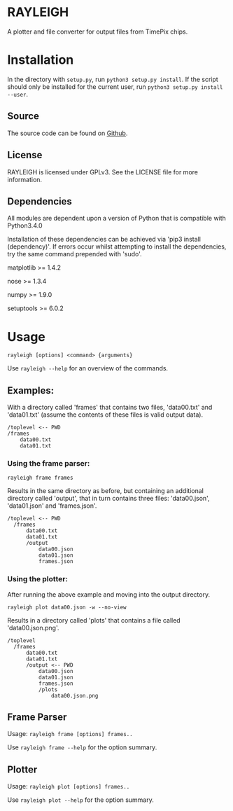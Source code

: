 # RAYLEIGH

A plotter and file converter for output files from TimePix chips.

# Installation

In the directory with `setup.py`, run `python3 setup.py install`. If the
script should only be installed for the current user, run
`python3 setup.py install --user`.



## Source
The source code can be found on
[Github](https://github.com/guiltydolphin/rayleigh).

## License

RAYLEIGH is licensed under GPLv3.
See the LICENSE file for more information.

## Dependencies

All modules are dependent upon a version of Python
that is compatible with Python3.4.0

Installation of these dependencies can be
achieved via 'pip3 install (dependency)'.
If errors occur whilst attempting to install
the dependencies, try the same command prepended
with 'sudo'.

matplotlib >= 1.4.2

nose       >= 1.3.4

numpy      >= 1.9.0

setuptools >= 6.0.2

# Usage

`rayleigh [options] <command> {arguments}`

Use `rayleigh --help` for an overview of the commands.

## Examples:

With a directory called 'frames' that contains
two files, 'data00.txt' and 'data01.txt' (assume
the contents of these files is valid output data).

```
/toplevel <-- PWD
/frames
    data00.txt
    data01.txt
```

### Using the frame parser:

    rayleigh frame frames

Results in the same directory as before, but containing
an additional directory called 'output', that in turn contains
three files: 'data00.json', 'data01.json' and 'frames.json'.

```
/toplevel <-- PWD
  /frames
      data00.txt
      data01.txt
      /output
          data00.json
          data01.json
          frames.json
```

### Using the plotter:

After running the above example and moving into the output directory.

    rayleigh plot data00.json -w --no-view

Results in a directory called 'plots' that contains a file called
'data00.json.png'.

```
/toplevel
  /frames
      data00.txt
      data01.txt
      /output <-- PWD
          data00.json
          data01.json
          frames.json
          /plots
              data00.json.png
```


## Frame Parser

Usage: `rayleigh frame [options] frames..`

Use `rayleigh frame --help` for the option summary.

## Plotter

Usage: `rayleigh plot [options] frames..`

Use `rayleigh plot --help` for the option summary.
